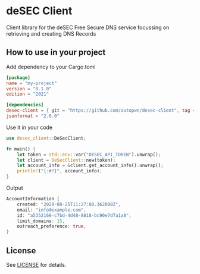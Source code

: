 # deSEC Client

Client library for the deSEC Free Secure DNS service focussing on retrieving and creating DNS Records

## How to use in your project

Add dependency to your Cargo.toml

```toml
[package]
name = "my-project"
version = "0.1.0"
edition = "2021"

[dependencies]
desec-client = { git = "https://github.com/autopwn/desec-client", tag = "v0.2.0" }
jsonformat = "2.0.0"
```

Use it in your code

```rust
use desec_client::DeSecClient;

fn main() {
    let token = std::env::var("DESEC_API_TOKEN").unwrap();
    let client = DeSecClient::new(token);
    let account_info = &client.get_account_info().unwrap();
    println!("{:#?}", account_info);
}
```

Output

```rust
AccountInformation {
    created: "2020-08-25T11:27:08.362000Z",
    email: "info@example.com",
    id: "a5352169-c7bd-4d48-8818-bc90e7d7a1a8",
    limit_domains: 15,
    outreach_preference: true,
}
```

## License

See [LICENSE](LICENSE) for details.
